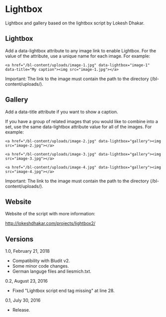 Lightbox
==========

Lightbox and gallery based on the lightbox script by Lokesh Dhakar.

Lightbox
--------

Add a data-lightbox attribute to any image link to enable Lightbox. For the value of the attribute, use a unique name for each image. For example:

`<a href="/bl-content/uploads/image-1.jpg" data-lightbox="image-1" data-title="My caption"><img src="image-1.jpg"></a>`

Important: The link to the image must contain the path to the directory (/bl-content/uploads/).

Gallery
-------

Add a data-title attribute if you want to show a caption.
    
If you have a group of related images that you would like to combine into a set, use the same data-lightbox attribute value for all of the images. For example:

`<a href="/bl-content/uploads/image-2.jpg" data-lightbox="gallery"><img src="image-2.jpg"></a>`

`<a href="/bl-content/uploads/image-3.jpg" data-lightbox="gallery"><img src="image-3.jpg"></a>`

`<a href="/bl-content/uploads/image-4.jpg" data-lightbox="gallery"><img src="image-4.jpg"></a>`

Important: The link to the image must contain the path to the directory (/bl-content/uploads/).

Website
-------

Website of the script with more information:

http://lokeshdhakar.com/projects/lightbox2/

Versions
--------

1.0, February 21, 2018
- Compatibility with Bludit v2.
- Some minor code changes.
- German languge files and liesmich.txt.

0.2, August 23, 2016
- Fixed "Lightbox script end tag missing" at line 28.

0.1, July 30, 2016
- Release.
